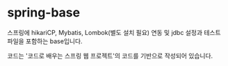 # spring-base
스프링에 hikariCP, Mybatis, Lombok(별도 설치 필요) 연동 및 jdbc 설정과 테스트파일을 포함하는 base입니다.

코드는 '코드로 배우는 스프링 웹 프로젝트'의 코드를 기반으로 작성되어 있습니다.
